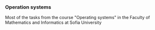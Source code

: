 ### Operation systems
Most of the tasks from the course "Operating systems" in the Faculty of Mathematics and Informatics at Sofia University